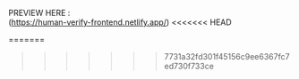 

PREVIEW HERE :                                            
     (https://human-verify-frontend.netlify.app/)
<<<<<<< HEAD
        
=======
>>>>>>> 7731a32fd301f45156c9ee6367fc7ed730f733ce

